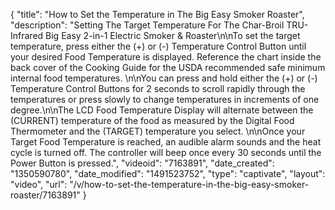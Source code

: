 {
    "title": "How to Set the Temperature in The Big Easy Smoker Roaster",
    "description": "Setting The Target Temperature For The Char-Broil TRU-Infrared Big Easy 2-in-1 Electric Smoker & Roaster\n\nTo set the target temperature, press either the (+) or (-) Temperature Control Button until your desired Food Temperature is displayed.  Reference the chart inside the back cover of the Cooking Guide for the USDA recommended safe minimum internal food temperatures.  \n\nYou can press and hold either the (+) or (-) Temperature Control Buttons for 2 seconds to scroll rapidly through the temperatures or press slowly to change temperatures in increments of one degree.\n\nThe LCD Food Temperature Display will alternate between the (CURRENT) temperature of the food as measured by the Digital Food Thermometer and the (TARGET) temperature you select. \n\nOnce your Target Food Temperature is reached, an audible alarm sounds and the heat cycle is turned off. The controller will beep once every 30 seconds until the Power Button is pressed.",
    "videoid": "7163891",
    "date_created": "1350590780",
    "date_modified": "1491523752",
    "type": "captivate",
    "layout": "video",
    "url": "\/v\/how-to-set-the-temperature-in-the-big-easy-smoker-roaster\/7163891"
}